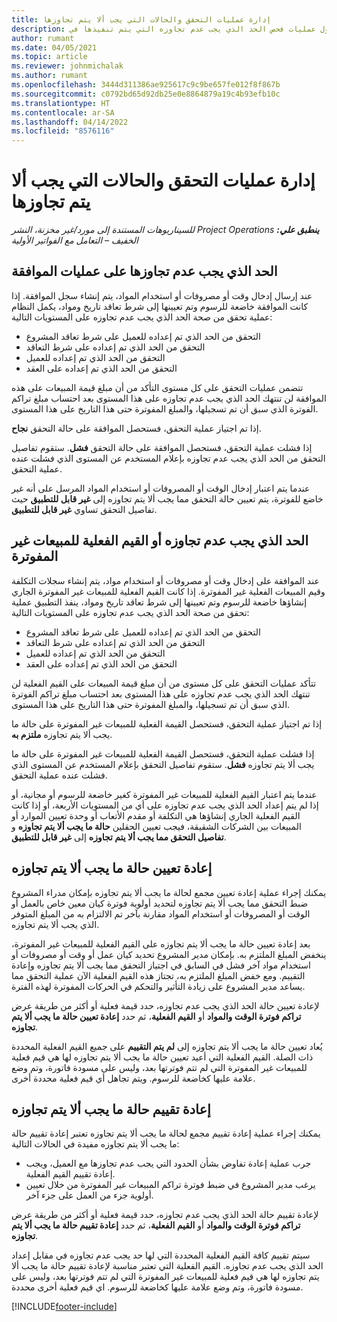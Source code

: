 ```yaml
---
title: إدارة عمليات التحقق والحالات التي يجب ألا يتم تجاوزها
description: يوفر هذا الموضوع معلومات حول عمليات فحص الحد الذي يجب عدم تجاوزه التي يتم تنفيذها في Project Operations.
author: rumant
ms.date: 04/05/2021
ms.topic: article
ms.reviewer: johnmichalak
ms.author: rumant
ms.openlocfilehash: 3444d311386ae925617c9c9be657fe012f8f867b
ms.sourcegitcommit: c0792bd65d92db25e0e8864879a19c4b93efb10c
ms.translationtype: HT
ms.contentlocale: ar-SA
ms.lasthandoff: 04/14/2022
ms.locfileid: "8576116"
---
```

# <a name="manage-not-to-exceed-status-and-validations"></a>إدارة عمليات التحقق والحالات التي يجب ألا يتم تجاوزها 

_**ينطبق علي:** ‏‫Project Operations للسيناريوهات المستندة إلى مورد/غير مخزنة‬، ‏‫النشر الخفيف – التعامل مع الفواتير الأولية‬_

## <a name="not-to-exceed-on-approvals"></a>الحد الذي يجب عدم تجاوزها على عمليات الموافقة

عند إرسال إدخال وقت أو مصروفات أو استخدام المواد، يتم إنشاء سجل الموافقة. إذا كانت الموافقة خاضعة للرسوم وتم تعيينها إلى شرط تعاقد تاريخ ومواد، يكمل النظام عملية تحقق من صحة الحد الذي يجب عدم تجاوزه على المستويات التالية:

  - التحقق من الحد الذي تم إعداده للعميل على شرط تعاقد المشروع
  - التحقق من الحد الذي تم إعداده على شرط التعاقد
  - التحقق من الحد الذي تم إعداده للعميل
  - التحقق من الحد الذي تم إعداده على العقد

تتضمن عمليات التحقق على كل مستوى التأكد من أن مبلغ قيمة المبيعات على هذه الموافقة لن تنتهك الحد الذي يجب عدم تجاوزه على هذا المستوى بعد احتساب مبلغ تراكم الفوترة الذي سبق أن تم تسجيلها، والمبلغ المفوترة حتى هذا التاريخ على هذا المستوى.

إذا تم اجتياز عملية التحقق، فستحصل الموافقة على حالة التحقق **نجاح**.

إذا فشلت عملية التحقق، فستحصل الموافقة على حالة التحقق **فشل**. ستقوم تفاصيل التحقق من الحد الذي يجب عدم تجاوزه بإعلام المستخدم عن المستوى الذي فشلت عنده عملية التحقق.

عندما يتم اعتبار إدخال الوقت أو المصروفات أو استخدام المواد المرسل على أنه غير خاضع للفوترة، يتم تعيين حالة التحقق مما يجب ألا يتم تجاوزه‬ إلى **غير قابل للتطبيق** حيث تفاصيل التحقق تساوي **غير قابل للتطبيق**.

## <a name="not-to-exceed-on-unbilled-sales-actuals"></a>الحد الذي يجب عدم تجاوزه أو القيم الفعلية للمبيعات غير المفوترة

عند الموافقة على إدخال وقت أو مصروفات أو استخدام مواد، يتم إنشاء سجلات التكلفة وقيم المبيعات الفعلية غير المفوترة. إذا كانت القيم الفعلية للمبيعات غير المفوترة الجاري إنشاؤها خاضعة للرسوم وتم تعيينها إلى شرط تعاقد تاريخ ومواد، ينفذ التطبيق عملية تحقق من صحة الحد الذي يجب عدم تجاوزه على المستويات التالية:

  - التحقق من الحد الذي تم إعداده للعميل على شرط تعاقد المشروع
  - التحقق من الحد الذي تم إعداده على شرط التعاقد
  - التحقق من الحد الذي تم إعداده للعميل
  - التحقق من الحد الذي تم إعداده على العقد

تتأكد عمليات التحقق على كل مستوى من أن مبلغ قيمة المبيعات على القيم الفعلية لن تنتهك الحد الذي يجب عدم تجاوزه على هذا المستوى بعد احتساب مبلغ تراكم الفوترة الذي سبق أن تم تسجيلها، والمبلغ المفوترة حتى هذا التاريخ على هذا المستوى.

إذا تم اجتياز عملية التحقق، فستحصل القيمة الفعلية للمبيعات غير المفوترة على حالة ما يجب ألا يتم تجاوزه **ملتزم به**.

إذا فشلت عملية التحقق، فستحصل القيمة الفعلية للمبيعات غير المفوترة على حالة ما يجب ألا يتم تجاوزه **فشل**. ستقوم تفاصيل التحقق بإعلام المستخدم عن المستوى الذي فشلت عنده عملية التحقق.

عندما يتم اعتبار القيم الفعلية للمبيعات غير المفوترة كغير خاضعة للرسوم أو مجانية، أو إذا لم يتم إعداد الحد الذي يجب عدم تجاوزه على أي من المستويات الأربعة، أو إذا كانت القيم الفعلية الجاري إنشاؤها هي التكلفة أو مقدم الأتعاب أو وحدة تعيين الموارد أو المبيعات بين الشركات الشقيقة، فيجب تعيين الحقلين **حالة ما يجب ألا يتم تجاوزه‬** و **تفاصيل التحقق مما يجب ألا يتم تجاوزه‬** إلى **غير قابل للتطبيق**.

## <a name="reset-the-not-to-exceed-status"></a>إعادة تعيين حالة ما يجب ألا يتم تجاوزه

يمكنك إجراء عملية إعادة تعيين مجمع لحالة ما يجب ألا يتم تجاوزه بإمكان مدراء المشروع ضبط التحقق مما يجب ألا يتم تجاوزه‬ لتحديد أولوية فوترة كيان معين خاص بالعمل أو الوقت أو المصروفات أو استخدام المواد مقارنة بآخر تم الالتزام به من المبلغ المتوفر الذي يجب ألا يتم تجاوزه.

بعد إعادة تعيين حالة ما يجب ألا يتم تجاوزه‬ على القيم الفعلية للمبيعات غير المفوترة، ينخفض المبلغ الملتزم به. بإمكان مدير المشروع تحديد كيان عمل أو وقت أو مصروفات أو استخدام مواد آخر فشل في السابق في اجتياز التحقق مما يجب ألا يتم تجاوزه‬ وإعادة التقييم. ومع خفض المبلغ الملتزم به، تجتاز هذه القيم الفعلية الآن عملية التحقق مما يساعد مدير المشروع على زيادة التأثير والتحكم في الحركات المفوترة لهذه الفترة.

لإعادة تعيين حالة الحد الذي يجب عدم تجاوزه، حدد قيمة فعلية أو أكثر من طريقة عرض **تراكم فوترة الوقت والمواد‬** أو **القيم الفعلية**، ثم حدد **إعادة تعيين حالة ما يجب ألا يتم تجاوزه**.

يُعاد تعيين حالة ما يجب ألا يتم تجاوزه إلى **لم يتم التقييم** على جميع القيم الفعلية المحددة ذات الصلة. القيم الفعلية التي أعيد تعيين حالة ما يجب ألا يتم تجاوزه‬ لها هي قيم فعلية للمبيعات غير المفوترة التي لم تتم فوترتها بعد، وليس على مسودة فاتورة، وتم وضع علامة عليها كخاضعة للرسوم. ويتم تجاهل أي قيم فعلية محددة أخرى.

## <a name="reevaluate-not-to-exceed-status"></a>إعادة تقييم حالة ما يجب ألا يتم تجاوزه‬

يمكنك إجراء عملية إعادة تقييم مجمع لحالة ما يجب ألا يتم تجاوزه تعتبر إعادة تقييم حالة ما يجب ألا يتم تجاوزه‬ مفيدة في الحالات التالية:

  - جرب عملية إعادة تفاوض بشأن الحدود التي يجب عدم تجاوزها مع العميل، ويجب إعادة تقييم القيم الفعلية.
  - يرغب مدير المشروع في ضبط فوترة تراكم المبيعات غير المفوترة من خلال تعيين أولوية جزء من العمل على جزء آخر.

لإعادة تقييم حالة الحد الذي يجب عدم تجاوزه، حدد قيمة فعلية أو أكثر من طريقة عرض **تراكم فوترة الوقت والمواد‬** أو **القيم الفعلية**، ثم حدد **إعادة تقييم حالة ما يجب ألا يتم تجاوزه**.

سيتم تقييم كافة القيم الفعلية المحددة التي لها حد يجب عدم تجاوزه في مقابل إعداد الحد الذي يجب عدم تجاوزه. القيم الفعلية التي تعتبر مناسبة لإعادة تقييم حالة ما يجب ألا يتم تجاوزه‬ لها هي قيم فعلية للمبيعات غير المفوترة التي لم تتم فوترتها بعد، وليس على مسودة فاتورة، وتم وضع علامة عليها كخاضعة للرسوم. اي قيم فعلية أخرى محددة.


[!INCLUDE[footer-include](../../includes/footer-banner.md)]
